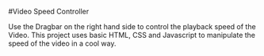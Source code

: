 #Video Speed Controller

Use the Dragbar on the right hand side to control the playback speed of the Video. This project uses basic HTML, CSS and Javascript to manipulate the speed of the video in a cool way.
